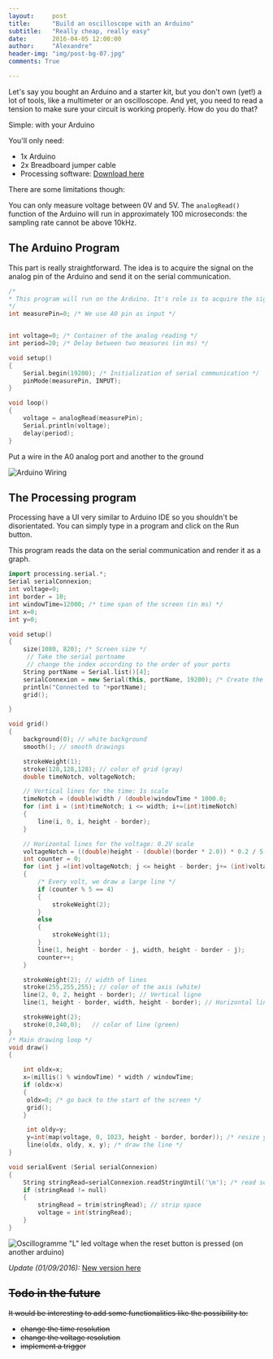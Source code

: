 ```yaml
---
layout:     post
title:      "Build an oscilloscope with an Arduino"
subtitle:   "Really cheap, really easy"
date:       2016-04-05 12:00:00
author:     "Alexandre"
header-img: "img/post-bg-07.jpg"
comments: True

---
```


Let's say you bought an Arduino and a starter kit, but you don't own (yet!) a lot of tools, like a multimeter or an oscilloscope. And yet, you need to read a tension to make sure your circuit is working properly. How do you do that?

Simple: with your Arduino

You'll only need:

* 1x Arduino
* 2x Breadboard jumper cable
* Processing software: [Download here](https://processing.org/)

There are some limitations though:

You can only measure voltage between 0V and 5V. The `analogRead()` function of the Arduino will run in approximately 100 microseconds:  the sampling rate cannot be above 10kHz.


## The Arduino Program

This part is really straightforward. The idea is to acquire the signal on the analog pin of the Arduino and send it on the serial communication.

~~~c++
/*
* This program will run on the Arduino. It's role is to acquire the signal
*/
int measurePin=0; /* We use A0 pin as input */


int voltage=0; /* Container of the analog reading */
int period=20; /* Delay between two measures (in ms) */

void setup()
{
    Serial.begin(19200); /* Initialization of serial communication */
    pinMode(measurePin, INPUT);
}

void loop()
{
    voltage = analogRead(measurePin);
    Serial.println(voltage);
    delay(period);
}
~~~

Put a wire in the A0 analog port and another to the ground

<img src="{{ site.baseurl }}/img/arduino-wire.jpg" alt="Arduino Wiring">

## The Processing program
Processing have a UI very similar to Arduino IDE so you shouldn't be disorientated. You can simply type in a program and click on the Run button.

This program reads the data on the serial communication and render it as a graph.


~~~c++
import processing.serial.*;
Serial serialConnexion;
int voltage=0;
int border = 10;
int windowTime=12000; /* time span of the screen (in ms) */
int x=0;
int y=0;

void setup()
{
    size(1080, 820); /* Screen size */
     // Take the serial portname
     // change the index according to the order of your ports
    String portName = Serial.list()[4];
    serialConnexion = new Serial(this, portName, 19200); /* Create the connexion */
    println("Connected to "+portName);
    grid();

}

void grid()
{
    background(0); // white background
    smooth(); // smooth drawings

    strokeWeight(1);
    stroke(128,128,128); // color of grid (gray)
    double timeNotch, voltageNotch;

    // Vertical lines for the time: 1s scale
    timeNotch = (double)width / (double)windowTime * 1000.0;
    for (int i = (int)timeNotch; i <= width; i+=(int)timeNotch)
    {
        line(i, 0, i, height - border);
    }

    // Horizontal lines for the voltage: 0.2V scale
    voltageNotch = ((double)height - (double)(border * 2.0)) * 0.2 / 5.0;
    int counter = 0;
    for (int j =(int)voltageNotch; j <= height - border; j+= (int)voltageNotch)
    {
        /* Every volt, we draw a large line */
        if (counter % 5 == 4)
        {
            strokeWeight(2);
        }
        else
        {
            strokeWeight(1);
        }
        line(1, height - border - j, width, height - border - j);
        counter++;
    }

    strokeWeight(2); // width of lines
    stroke(255,255,255); // color of the axis (white)
    line(2, 0, 2, height - border); // Vertical ligne
    line(1, height - border, width, height - border); // Horizontal line

    strokeWeight(2);
    stroke(0,240,0);   // color of line (green)
}
/* Main drawing loop */
void draw()
{

    int oldx=x;
    x=(millis() % windowTime) * width / windowTime;
    if (oldx>x)
    {
     oldx=0; /* go back to the start of the screen */
     grid();
    }

     int oldy=y;
     y=int(map(voltage, 0, 1023, height - border, border)); /* resize y between 20 and 680 */
     line(oldx, oldy, x, y); /* draw the line */
}

void serialEvent (Serial serialConnexion)
{
    String stringRead=serialConnexion.readStringUntil('\n'); /* read serial until end of line */
    if (stringRead != null)
    {
        stringRead = trim(stringRead); // strip space
        voltage = int(stringRead);
    }
}
~~~

<img src="{{ site.baseurl }}/img/oscillogramme.png" alt="Oscillogramme">
<span class="caption text-muted">"L" led voltage when the reset button is pressed (on another arduino)</span>

*Update (01/09/2016):* [New version here](https://github.com/achntrl/arduino-oscilloscope)

## ~~Todo in the future~~

~~It would be interesting to add some functionalities like the possibility to:~~

* ~~change the time resolution~~
* ~~change the voltage resolution~~
* ~~implement a trigger~~
